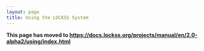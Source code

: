 ```yaml
---
layout: page
title: Using the LOCKSS System
---
```


**This page has moved to <https://docs.lockss.org/projects/manual/en/2.0-alpha2/using/index.html>**
